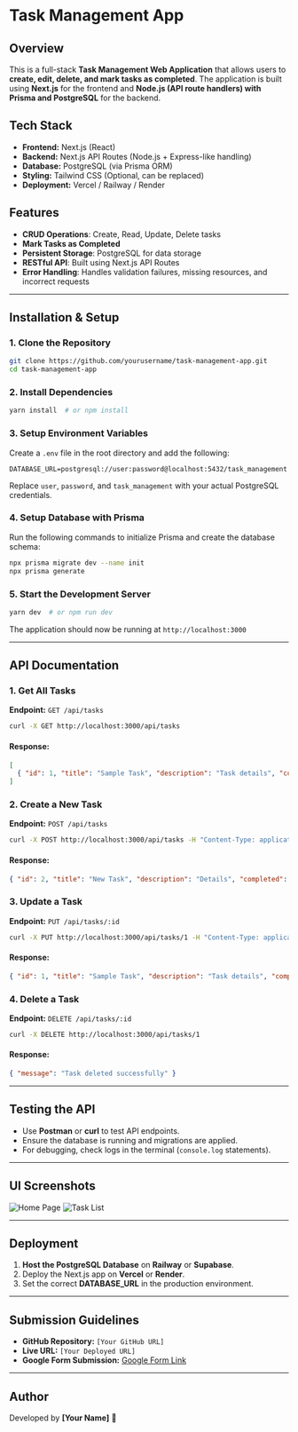 # Task Management App

## Overview
This is a full-stack **Task Management Web Application** that allows users to **create, edit, delete, and mark tasks as completed**. The application is built using **Next.js** for the frontend and **Node.js (API route handlers) with Prisma and PostgreSQL** for the backend.

## Tech Stack
- **Frontend:** Next.js (React)
- **Backend:** Next.js API Routes (Node.js + Express-like handling)
- **Database:** PostgreSQL (via Prisma ORM)
- **Styling:** Tailwind CSS (Optional, can be replaced)
- **Deployment:** Vercel / Railway / Render

## Features
- **CRUD Operations**: Create, Read, Update, Delete tasks
- **Mark Tasks as Completed**
- **Persistent Storage**: PostgreSQL for data storage
- **RESTful API**: Built using Next.js API Routes
- **Error Handling**: Handles validation failures, missing resources, and incorrect requests

---

## Installation & Setup
### 1. Clone the Repository
```sh
git clone https://github.com/yourusername/task-management-app.git
cd task-management-app
```

### 2. Install Dependencies
```sh
yarn install  # or npm install
```

### 3. Setup Environment Variables
Create a `.env` file in the root directory and add the following:
```env
DATABASE_URL=postgresql://user:password@localhost:5432/task_management
```
Replace `user`, `password`, and `task_management` with your actual PostgreSQL credentials.

### 4. Setup Database with Prisma
Run the following commands to initialize Prisma and create the database schema:
```sh
npx prisma migrate dev --name init
npx prisma generate
```

### 5. Start the Development Server
```sh
yarn dev  # or npm run dev
```

The application should now be running at `http://localhost:3000`

---

## API Documentation

### **1. Get All Tasks**
**Endpoint:** `GET /api/tasks`
```sh
curl -X GET http://localhost:3000/api/tasks
```
#### Response:
```json
[
  { "id": 1, "title": "Sample Task", "description": "Task details", "completed": false }
]
```

### **2. Create a New Task**
**Endpoint:** `POST /api/tasks`
```sh
curl -X POST http://localhost:3000/api/tasks -H "Content-Type: application/json" -d '{ "title": "New Task", "description": "Details" }'
```
#### Response:
```json
{ "id": 2, "title": "New Task", "description": "Details", "completed": false }
```

### **3. Update a Task**
**Endpoint:** `PUT /api/tasks/:id`
```sh
curl -X PUT http://localhost:3000/api/tasks/1 -H "Content-Type: application/json" -d '{ "completed": true }'
```
#### Response:
```json
{ "id": 1, "title": "Sample Task", "description": "Task details", "completed": true }
```

### **4. Delete a Task**
**Endpoint:** `DELETE /api/tasks/:id`
```sh
curl -X DELETE http://localhost:3000/api/tasks/1
```
#### Response:
```json
{ "message": "Task deleted successfully" }
```

---

## Testing the API
- Use **Postman** or **curl** to test API endpoints.
- Ensure the database is running and migrations are applied.
- For debugging, check logs in the terminal (`console.log` statements).

---

## UI Screenshots
![Home Page](./screenshots/home.png)
![Task List](./screenshots/tasks.png)

---

## Deployment
1. **Host the PostgreSQL Database** on **Railway** or **Supabase**.
2. Deploy the Next.js app on **Vercel** or **Render**.
3. Set the correct **DATABASE_URL** in the production environment.

---

## Submission Guidelines
- **GitHub Repository:** `[Your GitHub URL]`
- **Live URL:** `[Your Deployed URL]`
- **Google Form Submission:** [Google Form Link](https://docs.google.com/forms/d/1wygUvF5lRxvS3R4XTmofuEwjAx_oYqbCUtTvQ2R5KWc/viewform?edit_requested=true)

---

## Author
Developed by **[Your Name]** 🚀
